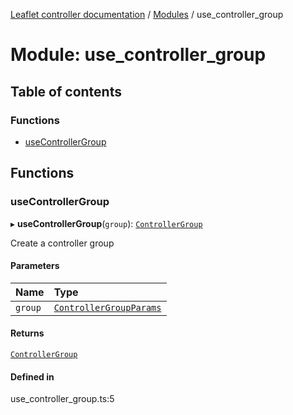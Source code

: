 [Leaflet controller documentation](../README.md) / [Modules](../modules.md) / use\_controller\_group

# Module: use\_controller\_group

## Table of contents

### Functions

- [useControllerGroup](use_controller_group.md#usecontrollergroup)

## Functions

### useControllerGroup

▸ **useControllerGroup**(`group`): [`ControllerGroup`](../interfaces/interfaces.ControllerGroup.md)

Create a controller group

#### Parameters

| Name | Type |
| :------ | :------ |
| `group` | [`ControllerGroupParams`](../interfaces/interfaces.ControllerGroupParams.md) |

#### Returns

[`ControllerGroup`](../interfaces/interfaces.ControllerGroup.md)

#### Defined in

use_controller_group.ts:5
